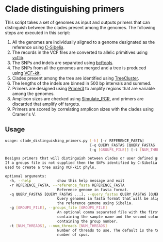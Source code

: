 Clade distinguishing primers
============================

This script takes a set of genomes as input and outputs primers that can distinguish 
between the clades present among the genomes. The following steps are executed in this
script:
  1. All the genomes are individually aligned to a genome designated as the reference using [C-Sibelia](https://github.com/bioinf/Sibelia).
  2. The records in the VCF files are converted to allelic primitives using [vcflib](https://github.com/vcflib/vcflib). 
  3. The SNPs and indels are separated using [bcftools](https://github.com/samtools/bcftools).
  4. The SNPs from all the genomes are merged and a tree is produced using [VCF-kit](https://github.com/AndersenLab/VCF-kit).
  5. Clades present among the tree are identified using [TreeCluster](https://github.com/niemasd/TreeCluster).
  6. The lengths of the indels are binned in 500 bp intervals and summed.
  7. Primers are designed using [Primer3](https://github.com/primer3-org/primer3) to amplify regions that are variable among the genomes.
  8. Amplicon sizes are checked using [Simulate_PCR](https://sourceforge.net/projects/simulatepcr/), and primers are discarded that amplify off targets.
  9. Primers are scored by correlating amplicon sizes with the clades using Cramer's V.

## Usage
```bash
usage: clade_distinguishing_primers.py [-h] [-r REFERENCE_FASTA]
                                       [-q QUERY_FASTAS [QUERY_FASTAS ...]]
                                       [-g [GROUPS_FILE]] [-t [NUM_THREADS]]

Designs primers that will distinguish between clades or user defined groups.
If a groups file is not supplied then the SNPs identified by C-Sibelia will be
used to create a tree using VCF-kit phylo.

optional arguments:
  -h, --help            show this help message and exit
  -r REFERENCE_FASTA, --reference_fasta REFERENCE_FASTA
                        Reference genome in fasta format.
  -q QUERY_FASTAS [QUERY_FASTAS ...], --query_fastas QUERY_FASTAS [QUERY_FASTAS ...]
                        Query genomes in fasta format that will be aligned to
                        the reference genome using Sibelia.
  -g [GROUPS_FILE], --groups_file [GROUPS_FILE]
                        An optional comma separated file with the first column
                        containing the sample name and the second column
                        containing the group number.
  -t [NUM_THREADS], --num_threads [NUM_THREADS]
                        Number of threads to use. The default is the total
                        number of cpus.
```
